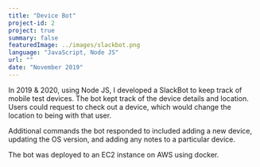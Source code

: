 ```yaml
---
title: "Device Bot"
project-id: 2
project: true
summary: false
featuredImage: ../images/slackbot.png
language: "JavaScript, Node JS"
url: ""
date: "November 2019"
---
```


In 2019 & 2020, using Node JS, I developed a SlackBot to keep track of mobile test devices. The bot kept track of the device details and location. Users could request to check out a device, which would change the location to being with that user. 

Additional commands the bot responded to included adding a new device, updating the OS version, and adding any notes to a particular device.

The bot was deployed to an EC2 instance on AWS using docker.
